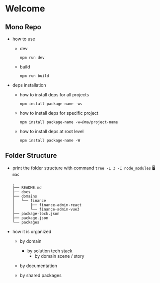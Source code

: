 # Welcome

## Mono Repo

- how to use

  - dev

    ```shell
    npm run dev
    ```

  - build

    ```shell
    npm run build
    ```

- deps installation

  - how to install deps for all projects

    ```shell
    npm install package-name -ws
    ```

  - how to install deps for specific project

    ```shell
    npm install package-name -w=@ma/project-name
    ```

  - how to install deps at root level

    ```shell
    npm install package-name -W
    ```

## Folder Structure

- print the folder structure with command `tree -L 3 -I node_modules` 🖥️ `mac`

  ```shell
  .
  ├── README.md
  ├── docs
  ├── domains
  │   └── finance
  │       ├── finance-admin-react
  │       └── finance-admin-vue3
  ├── package-lock.json
  ├── package.json
  └── packages
  ```

- how it is organized

  - by domain

    - by solution tech stack
      - by domain scene / story

  - by documentation
  - by shared packages
